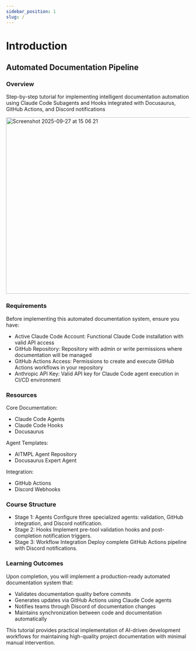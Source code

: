 ```yaml
---
sidebar_position: 1
slug: /
---
```


# Introduction

## Automated Documentation Pipeline

### Overview
Step-by-step tutorial for implementing intelligent documentation automation using Claude Code Subagents and Hooks integrated with Docusaurus, GitHub Actions, and Discord notifications

<img width="685" height="482" alt="Screenshot 2025-09-27 at 15 06 21" src="https://github.com/user-attachments/assets/201b86de-750d-4c2a-a90e-77f3c7ac9365" />

### Requirements
Before implementing this automated documentation system, ensure you have:
- Active Claude Code Account: Functional Claude Code installation with valid API access
- GitHub Repository: Repository with admin or write permissions where documentation will be managed
- GitHub Actions Access: Permissions to create and execute GitHub Actions workflows in your repository
- Anthropic API Key: Valid API key for Claude Code agent execution in CI/CD environment

### Resources
Core Documentation:
- Claude Code Agents
- Claude Code Hooks
- Docusaurus

Agent Templates:
- AITMPL Agent Repository
- Docusaurus Expert Agent

Integration:
- GitHub Actions
- Discord Webhooks

### Course Structure
- Stage 1: Agents
Configure three specialized agents: validation, GitHub integration, and Discord notification.
- Stage 2: Hooks
Implement pre-tool validation hooks and post-completion notification triggers.
- Stage 3: Workflow Integration
Deploy complete GitHub Actions pipeline with Discord notifications.

### Learning Outcomes
Upon completion, you will implement a production-ready automated documentation system that:
- Validates documentation quality before commits
- Generates updates via GitHub Actions using Claude Code agents
- Notifies teams through Discord of documentation changes
- Maintains synchronization between code and documentation automatically

This tutorial provides practical implementation of AI-driven development workflows for maintaining high-quality project documentation with minimal manual intervention.
